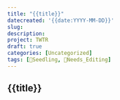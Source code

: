 ```yaml
---
title: "{{title}}"
datecreated: '{{date:YYYY-MM-DD}}'
slug: 
description: 
project: TWTR
draft: true
categories: [Uncategorized]
tags: [🌱Seedling, 🧹Needs_Editing]
---
```

## {{title}}
